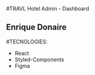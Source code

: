 #TRAVL Hotel Admin - Dashboard
<h2>Enrique Donaire</h2>

#TECNOLOGIES:
- React
- Styled-Components
- Figma
